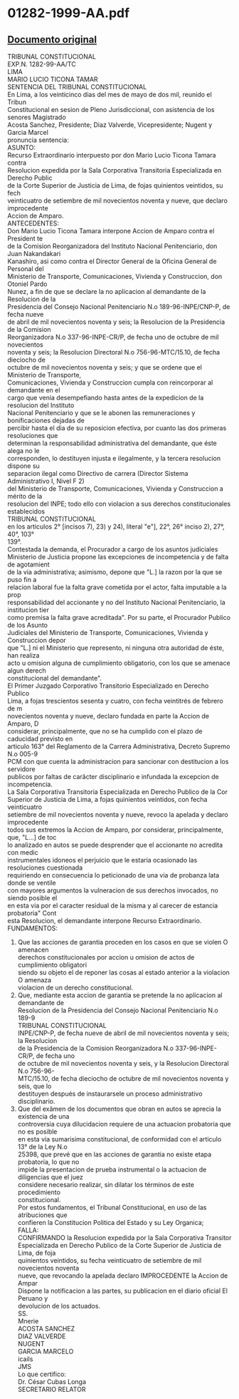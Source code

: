 
01282-1999-AA.pdf
=================
  
[Documento original](https://tc.gob.pe/jurisprudencia/2000/01282-1999-AA.pdf)  
---  
TRIBUNAL CONSTITUCIONAL  
EXP.N. 1282-99-AA/TC  
LIMA  
MARIO LUCIO TICONA TAMAR  
SENTENCIA DEL TRIBUNAL CONSTITUCIONAL  
En Lima, a los veinticinco dias del mes de mayo de dos mil, reunido el Tribun  
Constitucional en sesion de Pleno Jurisdiccional, con asistencia de los senores Magistrado  
Acosta Sanchez, Presidente; Diaz Valverde, Vicepresidente; Nugent y Garcia Marcel  
pronuncia sentencia:  
ASUNTO:  
Recurso Extraordinario interpuesto por don Mario Lucio Ticona Tamara contra  
Resolucion expedida por la Sala Corporativa Transitoria Especializada en Derecho Public  
de la Corte Superior de Justicia de Lima, de fojas quinientos veintidos, su fech  
veinticuatro de setiembre de mil novecientos noventa y nueve, que declaro improcedente  
Accion de Amparo.  
ANTECEDENTES:  
Don Mario Lucio Ticona Tamara interpone Accion de Amparo contra el President te  
de la Comision Reorganizadora del Instituto Nacional Penitenciario, don Juan Nakandakari  
Kanashiro, asi como contra el Director General de la Oficina General de Personal del  
Ministerio de Transporte, Comunicaciones, Vivienda y Construccion, don Otoniel Pardo  
Nunez, a fin de que se declare la no aplicacion al demandante de la Resolucion de la  
Presidencia del Consejo Nacional Penitenciario N.o 189-96-INPE/CNP-P, de fecha nueve  
de abril de mil novecientos noventa y seis; la Resolucion de la Presidencia de la Comision  
Reorganizadora N.o 337-96-INPE-CR/P, de fecha uno de octubre de mil novecientos  
noventa y seis; la Resolucion Directoral N.o 756-96-MTC/15.10, de fecha dieciocho de  
octubre de mil novecientos noventa y seis; y que se ordene que el Ministerio de Transporte,  
Comunicaciones, Vivienda y Construccion cumpla con reincorporar al demandante en el  
cargo que venia desempefiando hasta antes de la expedicion de la resolucion del Instituto  
Nacional Penitenciario y que se le abonen las remuneraciones y bonificaciones dejadas de  
percibir hasta el dia de su reposicion efectiva, por cuanto las dos primeras resoluciones que  
determinan la responsabilidad administrativa del demandante, que éste alega no le  
corresponden, lo destituyen injusta e ilegalmente, y la tercera resolucion dispone su  
separacion ilegal como Directivo de carrera (Director Sistema Administrativo I, Nivel F 2)  
del Ministerio de Transporte, Comunicaciones, Vivienda y Construccion a mérito de la  
resolucion del INPE; todo ello con violacion a sus derechos constitucionales establecidos  
TRIBUNAL CONSTITUCIONAL  
en los articulos 2° [incisos 7), 23) y 24), literal "e"], 22°, 26° inciso 2), 27°, 40°, 103°  
139°.  
Contestada la demanda, el Procurador a cargo de los asuntos judiciales  
Ministerio de Justicia propone las excepciones de incompetencia y de falta de agotamient  
de la via administrativa; asimismo, depone que "L.] la razon por la que se puso fin a  
relacion laboral fue la falta grave cometida por el actor, falta imputable a la prop  
responsabilidad del accionante y no del Instituto Nacional Penitenciario, la institucion tier  
como premisa la falta grave acreditada". Por su parte, el Procurador Publico de los Asunto  
Judiciales del Ministerio de Transporte, Comunicaciones, Vivienda y Construccion depor  
que "L.] ni el Ministerio que represento, ni ninguna otra autoridad de éste, han realiza  
acto u omision alguna de cumplimiento obligatorio, con los que se amenace algun derech  
constitucional del demandante".  
El Primer Juzgado Corporativo Transitorio Especializado en Derecho Publico  
Lima, a fojas trescientos sesenta y cuatro, con fecha veintitrés de febrero de m  
novecientos noventa y nueve, declaro fundada en parte la Accion de Amparo, D  
considerar, principalmente, que no se ha cumplido con el plazo de caducidad previsto en  
articulo 163° del Reglamento de la Carrera Administrativa, Decreto Supremo N.o 005-9  
PCM con que cuenta la administracion para sancionar con destitucion a los servidore  
publicos por faltas de carâcter disciplinario e infundada la excepcion de incompetencia.  
La Sala Corporativa Transitoria Especializada en Derecho Publico de la Cor  
Superior de Justicia de Lima, a fojas quinientos veintidos, con fecha veinticuatro  
setiembre de mil novecientos noventa y nueve, revoco la apelada y declaro improcedente  
todos sus extremos la Accion de Amparo, por considerar, principalmente, que, "L...] de toc  
lo analizado en autos se puede desprender que el accionante no acredita con medic  
instrumentales idoneos el perjuicio que le estaria ocasionado las resoluciones cuestionada  
requiriendo en consecuencia lo peticionado de una via de probanza lata donde se ventile  
con mayores argumentos la vulneracion de sus derechos invocados, no siendo posible el  
en esta via por el caracter residual de la misma y al carecer de estancia probatoria" Cont  
esta Resolucion, el demandante interpone Recurso Extraordinario.  
FUNDAMENTOS:  
1. Que las acciones de garantia proceden en los casos en que se violen O amenacen  
derechos constitucionales por accion u omision de actos de cumplimiento obligatori  
siendo su objeto el de reponer las cosas al estado anterior a la violacion O amenaza  
violacion de un derecho constitucional.  
2. Que, mediante esta accion de garantia se pretende la no aplicacion al demandante de  
Resolucion de la Presidencia del Consejo Nacional Penitenciario N.o 189-9  
TRIBUNAL CONSTITUCIONAL  
INPE/CNP-P, de fecha nueve de abril de mil novecientos noventa y seis; la Resolucion  
de la Presidencia de la Comision Reorganizadora N.o 337-96-INPE-CR/P, de fecha uno  
de octubre de mil novecientos noventa y seis, y la Resolucion Directoral N.o 756-96-  
MTC/15.10, de fecha dieciocho de octubre de mil novecientos noventa y seis, que lo  
destituyen después de instaurarsele un proceso administrativo disciplinario.  
3. Que del exâmen de los documentos que obran en autos se aprecia la existencia de una  
controversia cuya dilucidacion requiere de una actuacion probatoria que no es posible  
en esta via sumarisima constitucional, de conformidad con el articulo 13° de la Ley N.o  
25398, que prevé que en las acciones de garantia no existe etapa probatoria, lo que no  
impide la presentacion de prueba instrumental o la actuacion de diligencias que el juez  
considere necesario realizar, sin dilatar los términos de este procedimiento  
constitucional.  
Por estos fundamentos, el Tribunal Constitucional, en uso de las atribuciones que  
confieren la Constitucion Politica del Estado y su Ley Organica;  
FALLA:  
CONFIRMANDO la Resolucion expedida por la Sala Corporativa Transitor  
Especializada en Derecho Publico de la Corte Superior de Justicia de Lima, de foja  
quinientos veintidos, su fecha veinticuatro de setiembre de mil novecientos noventa  
nueve, que revocando la apelada declaro IMPROCEDENTE la Accion de Ampar  
Dispone la notificacion a las partes, su publicacion en el diario oficial El Peruano y  
devolucion de los actuados.  
SS.  
Mnerie  
ACOSTA SANCHEZ  
DIAZ VALVERDE  
NUGENT  
GARCIA MARCELO  
icails  
JMS  
Lo que certifico:  
Dr. César Cubas Longa  
SECRETARIO RELATOR